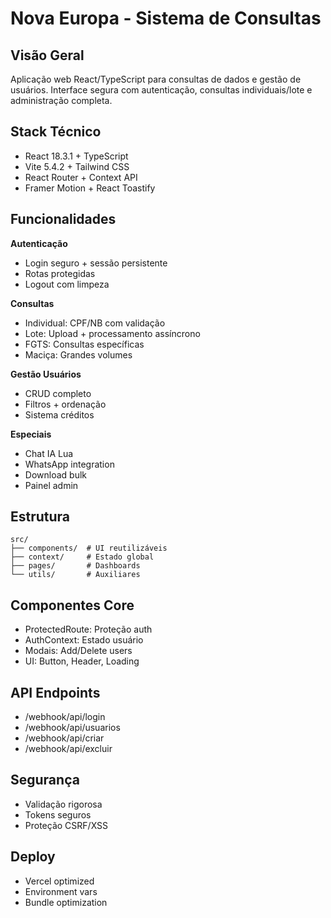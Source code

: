 # Nova Europa - Sistema de Consultas

## Visão Geral
Aplicação web React/TypeScript para consultas de dados e gestão de usuários. Interface segura com autenticação, consultas individuais/lote e administração completa.

## Stack Técnico
- React 18.3.1 + TypeScript
- Vite 5.4.2 + Tailwind CSS
- React Router + Context API
- Framer Motion + React Toastify

## Funcionalidades

**Autenticação**
- Login seguro + sessão persistente
- Rotas protegidas
- Logout com limpeza

**Consultas**
- Individual: CPF/NB com validação
- Lote: Upload + processamento assíncrono
- FGTS: Consultas específicas
- Maciça: Grandes volumes

**Gestão Usuários**
- CRUD completo
- Filtros + ordenação
- Sistema créditos

**Especiais**
- Chat IA Lua
- WhatsApp integration
- Download bulk
- Painel admin

## Estrutura
```
src/
├── components/  # UI reutilizáveis
├── context/     # Estado global
├── pages/       # Dashboards
└── utils/       # Auxiliares
```

## Componentes Core
- ProtectedRoute: Proteção auth
- AuthContext: Estado usuário
- Modais: Add/Delete users
- UI: Button, Header, Loading

## API Endpoints
- /webhook/api/login
- /webhook/api/usuarios
- /webhook/api/criar
- /webhook/api/excluir

## Segurança
- Validação rigorosa
- Tokens seguros
- Proteção CSRF/XSS

## Deploy
- Vercel optimized
- Environment vars
- Bundle optimization